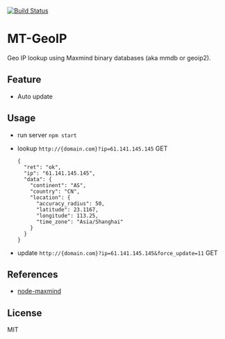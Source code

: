 [![Build Status](http://ci.arashivision.com/api/badges/thonatos/GeoIP/status.svg)](http://ci.arashivision.com/thonatos/GeoIP)

# MT-GeoIP

Geo IP lookup using Maxmind binary databases (aka mmdb or geoip2).

## Feature

- Auto update

## Usage

- run server ```npm start```

- lookup ```http://{domain.com}?ip=61.141.145.145```  GET 			
	
	```
	{
	  "ret": "ok",
	  "ip": "61.141.145.145",
	  "data": {
	    "continent": "AS",
	    "country": "CN",
	    "location": {
	      "accuracy_radius": 50,
	      "latitude": 23.1167,
	      "longitude": 113.25,
	      "time_zone": "Asia/Shanghai"
	    }
	  }
	}
	```
		
- update ```http://{domain.com}?ip=61.141.145.145&force_update=11``` GET 	
		
## References

- [node-maxmind](https://github.com/runk/node-maxmind)

## License

MIT